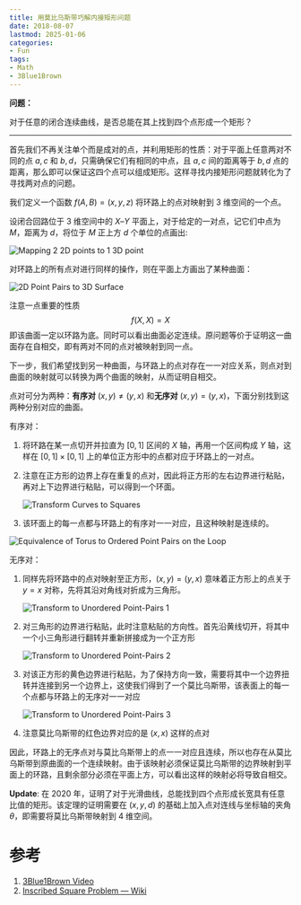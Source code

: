 ```yaml
---
title: 用莫比乌斯带巧解内接矩形问题
date: 2018-08-07
lastmod: 2025-01-06
categories:
- Fun
tags:
- Math
- 3Blue1Brown
---
```


**问题：**

对于任意的闭合连续曲线，是否总能在其上找到四个点形成一个矩形？

<!-- more -->

---

首先我们不再关注单个而是成对的点，并利用矩形的性质：对于平面上任意两对不同的点 $a, c$ 和 $b, d$，只需确保它们有相同的中点，且 $a, c$ 间的距离等于 $b, d$ 点的距离，那么即可以保证这四个点可以组成矩形。这样寻找内接矩形问题就转化为了寻找两对点的问题。

我们定义一个函数 $f(A,B) = (x,y,z)$ 将环路上的点对映射到 3 维空间的一个点。

设闭合回路位于 3 维空间中的 $X$–$Y$ 平面上，对于给定的一对点，记它们中点为 $M$，距离为 $d$，将位于 $M$ 正上方 $d$ 个单位的点画出:

![Mapping 2 2D points to 1 3D point](https://i.imgur.com/pl01lUp.jpeg)

对环路上的所有点对进行同样的操作，则在平面上方画出了某种曲面：

![2D Point Pairs to 3D Surface](https://i.imgur.com/rm26hDD.jpeg)

注意一点重要的性质
$$
f(X,X) = X
$$
即该曲面一定以环路为底。同时可以看出曲面必定连续。原问题等价于证明这一曲面存在自相交，即有两对不同的点对被映射到同一点。

下一步，我们希望找到另一种曲面，与环路上的点对存在一一对应关系，则点对到曲面的映射就可以转换为两个曲面的映射，从而证明自相交。

点对可分为两种：**有序对** $(x,y)\ne (y,x)$ 和**无序对** $(x,y) = (y,x)$，下面分别找到这两种分别对应的曲面。

有序对：

1. 将环路在某一点切开并拉直为 $[0,1]$ 区间的 $X$ 轴，再用一个区间构成 $Y$ 轴，这样在 $[0,1]\times [0,1]$ 上的单位正方形中的点都对应于环路上的一对点。

2. 注意在正方形的边界上存在重复的点对，因此将正方形的左右边界进行粘贴，再对上下边界进行粘贴，可以得到一个环面。

   ![Transform Curves to Squares](https://i.imgur.com/ZG3T2C3.jpeg)

3. 该环面上的每一点都与环路上的有序对一一对应，且这种映射是连续的。

![Equivalence of Torus to Ordered Point Pairs on the Loop](https://i.imgur.com/MSkibjE.jpeg)

无序对：

1. 同样先将环路中的点对映射至正方形，$(x,y) = (y, x)$ 意味着正方形上的点关于 $y=x$ 对称，先将其沿对角线对折成为三角形。

   ![Transform to Unordered Point-Pairs 1](https://i.imgur.com/MSzChy0.jpeg)

2. 对三角形的边界进行粘贴，此时注意粘贴的方向性。首先沿黄线切开，将其中一个小三角形进行翻转并重新拼接成为一个正方形

    ![Transform to Unordered Point-Pairs 2](https://i.imgur.com/ELR7Mep.jpeg)

3. 对该正方形的黄色边界进行粘贴，为了保持方向一致，需要将其中一个边界扭转并连接到另一个边界上，这使我们得到了一个莫比乌斯带，该表面上的每一个点都与环路上的无序对一一对应

   ![Transform to Unordered Point-Pairs 3](https://i.imgur.com/F8iDRMu.jpeg)

4. 注意莫比乌斯带的红色边界对应的是 $(x,x)$ 这样的点对

因此，环路上的无序点对与莫比乌斯带上的点一一对应且连续，所以也存在从莫比乌斯带到原曲面的一个连续映射。由于该映射必须保证莫比乌斯带的边界映射到平面上的环路，且剩余部分必须在平面上方，可以看出这样的映射必将导致自相交。



**Update**: 在 2020 年，证明了对于光滑曲线，总能找到四个点形成长宽具有任意比值的矩形。该定理的证明需要在 $(x,y,d)$ 的基础上加入点对连线与坐标轴的夹角 $\theta$，即需要将莫比乌斯带映射到 4 维空间。

# 参考

1. [3Blue1Brown Video](https://youtu.be/IQqtsm-bBRU)
2. [Inscribed Square Problem — Wiki](https://en.wikipedia.org/wiki/Inscribed_square_problem)
